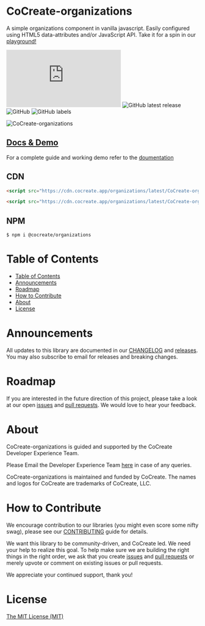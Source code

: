 # CoCreate-organizations

A simple organizations component in vanilla javascript. Easily configured using HTML5 data-attributes and/or JavaScript API. Take it for a spin in our [playground!](https://cocreate.app/docs/organizations)

![GitHub file size in bytes](https://img.shields.io/github/size/CoCreate-app/CoCreate-organizations/dist/CoCreate-organizations.min.js?label=minified%20size&style=for-the-badge)
![GitHub latest release](https://img.shields.io/github/v/release/CoCreate-app/CoCreate-organizations?style=for-the-badge)
![GitHub](https://img.shields.io/github/license/CoCreate-app/CoCreate-organizations?style=for-the-badge)
![GitHub labels](https://img.shields.io/github/labels/CoCreate-app/CoCreate-organizations/help%20wanted?style=for-the-badge)

![CoCreate-organizations](https://cdn.cocreate.app/docs/CoCreate-organizations.gif)

## [Docs & Demo](https://cocreate.app/docs/organizations)

For a complete guide and working demo refer to the [doumentation](https://cocreate.app/docs/organizations)

## CDN

```html
<script src="https://cdn.cocreate.app/organizations/latest/CoCreate-organizations.min.js"></script>
```

```html
<script src="https://cdn.cocreate.app/organizations/latest/CoCreate-organizations.min.css"></script>
```

## NPM

```shell
$ npm i @cocreate/organizations
```

# Table of Contents

- [Table of Contents](#table-of-contents)
- [Announcements](#announcements)
- [Roadmap](#roadmap)
- [How to Contribute](#how-to-contribute)
- [About](#about)
- [License](#license)

<a name="announcements"></a>

# Announcements

All updates to this library are documented in our [CHANGELOG](https://github.com/CoCreate-app/CoCreate-organizations/blob/master/CHANGELOG.md) and [releases](https://github.com/CoCreate-app/CoCreate-organizations/releases). You may also subscribe to email for releases and breaking changes.

<a name="roadmap"></a>

# Roadmap

If you are interested in the future direction of this project, please take a look at our open [issues](https://github.com/CoCreate-app/CoCreate-organizations/issues) and [pull requests](https://github.com/CoCreate-app/CoCreate-organizations/pulls). We would love to hear your feedback.

<a name="about"></a>

# About

CoCreate-organizations is guided and supported by the CoCreate Developer Experience Team.

Please Email the Developer Experience Team [here](mailto:develop@cocreate.app) in case of any queries.

CoCreate-organizations is maintained and funded by CoCreate. The names and logos for CoCreate are trademarks of CoCreate, LLC.

<a name="contribute"></a>

# How to Contribute

We encourage contribution to our libraries (you might even score some nifty swag), please see our [CONTRIBUTING](https://github.com/CoCreate-app/CoCreate-organizations/blob/master/CONTRIBUTING.md) guide for details.

We want this library to be community-driven, and CoCreate led. We need your help to realize this goal. To help make sure we are building the right things in the right order, we ask that you create [issues](https://github.com/CoCreate-app/CoCreate-organizations/issues) and [pull requests](https://github.com/CoCreate-app/CoCreate-organizations/pulls) or merely upvote or comment on existing issues or pull requests.

We appreciate your continued support, thank you!

# License

[The MIT License (MIT)](https://github.com/CoCreate-app/CoCreate-organizations/blob/master/LICENSE)
